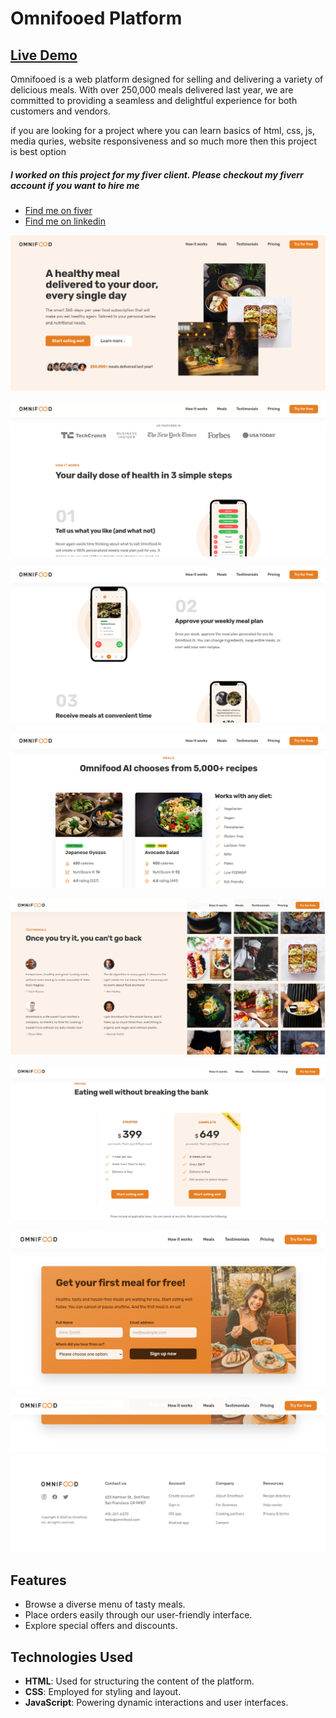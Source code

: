 # Omnifooed Platform

## [Live Demo](https://food-site-portfolio.netlify.app/)

Omnifooed is a web platform designed for selling and delivering a
variety of delicious meals. With over 250,000 meals delivered last
year, we are committed to providing a seamless and delightful
experience for both customers and vendors.

if you are looking for a project where you can learn basics of html,
css, js, media quries, website responsiveness and so much more then
this project is best option

##### I worked on this project for my fiver client. Please checkout my fiverr account if you want to hire me

- [Find me on fiver ](https://www.fiverr.com/zainbinramzan/develop-web-applications-with-mern-stack-react-node-express-moongodbplugin-react/README.md)
- [Find me on linkedin](https://www.linkedin.com/in/abu-zain-html-css-javascipt-developer/)

![Project page](./readme-images/1.png)

![Project page](./readme-images/2.png)

![Project page](./readme-images/3.png)

![Project page](./readme-images/4.png)

![Project page](./readme-images/5.png)

![Project page](./readme-images/6.png)

![Project page](./readme-images/7.png)

![Project page](./readme-images/8.png)

## Features

- Browse a diverse menu of tasty meals.
- Place orders easily through our user-friendly interface.
- Explore special offers and discounts.

## Technologies Used

- **HTML**: Used for structuring the content of the platform.
- **CSS**: Employed for styling and layout.
- **JavaScript**: Powering dynamic interactions and user interfaces.
